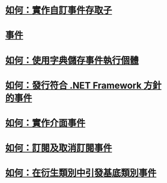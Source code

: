 # [如何：實作自訂事件存取子](how-to-implement-custom-event-accessors.md)
# [事件](index.md)
# [如何：使用字典儲存事件執行個體](how-to-use-a-dictionary-to-store-event-instances.md)
# [如何：發行符合 .NET Framework 方針的事件](how-to-publish-events-that-conform-to-net-framework-guidelines.md)
# [如何：實作介面事件](how-to-implement-interface-events.md)
# [如何：訂閱及取消訂閱事件](how-to-subscribe-to-and-unsubscribe-from-events.md)
# [如何：在衍生類別中引發基底類別事件](how-to-raise-base-class-events-in-derived-classes.md)
